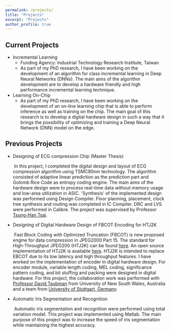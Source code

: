 ```yaml
---
permalink: /projects/
title: "Projects"
excerpt: "Projects"
author_profile: true
---
```


## Current Projects

- Incremental Learning
  - Funding Agency: Industrial Technology Research Institute, Taiwan
  - As part of my PhD research, I have been working on the development of an algorithm for class incremental learning in Deep Neural Networks (DNNs). The main aims of the algorithm development are to develop a hardware friendly and high performance incremental learning technique.
- Learning On-Chip
  - As part of my PhD research, I have been working on the development of an on-line learning chip that is able to perform inference as well as training on the chip. The main goal of this research is to develop a digital hardware design in such a way that it brings the possibility of optimizing and training a Deep Neural Network (DNN) model on the edge. 

## Previous Projects

- Designing of ECG compression Chip (Master Thesis)

  ​	In this project, I completed the digital design and layout of ECG compression algorithm using TSMC90nm technology. The algorithm consisted of adaptive linear prediction as the prediction part and Golomb Rice Code as entropy coding engine. The main aims of the hardware design were to process real-time data without memory usage and low-area utilization in ASIC. 'Synthesis' of the implemented design was performed using Design Compiler. Floor planning, placement, clock tree synthesis and routing was completed in IC Compiler. DRC and LVS were performed in Calibre. The project was supervised by Professor [Tsung-Han Tsai](http://dsp.ee.ncu.edu.tw/~han/index_eng.htm).

- Designing of Digital Hardware Design of FBCOT Encoding for HTJ2K 

  ​	Fast Block Coding with Optimized Truncation (FBCOT) is new proposed engine for data compression in JPEG2000 Part 15. The standard for High-Throughput JPEG200 (HTJ2K) can be found [here](https://www.iso.org/standard/76621.html). An open source implementation of HTJ2K is available [here](https://github.com/aous72/OpenJPH). HTJ2K is intended to replace EBCOT due to its low latency and high throughput features. I have worked on the implementation of  encoder in digital hardware design. For encoder module, variable length coding, MEL coding, significance pattern coding, and bit stuffing and packing were designed in digital hardware. For this project, the collaboration work was performed with [Professor David Taubman](https://www.engineering.unsw.edu.au/electrical-engineering/professor-david-taubman) from University of New South Wales, Australia and a team from [University of Stuttgart, Germany](https://www.uni-stuttgart.de/en/). 

- Automatic Iris Segmentation and Recognition

  ​	Automatic iris segmentation and recognition were performed using total variation model. This project was implemented using Matlab. The main purpose of this project was to increase the speed of iris segmentation while maintaining the highest accuracy.

  
